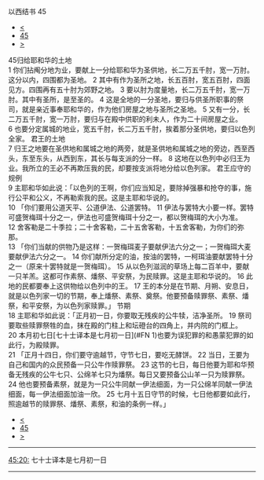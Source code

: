﻿





 以西结书 45




* [<](bible/EZK44.md)
* [45](bible/EZK.md)
* [>](bible/EZK46.md)



 
45归给耶和华的土地  
1 你们拈阄分地为业，要献上一分给耶和华为圣供地，长二万五千肘，宽一万肘。这分以内，四围都为圣地。 
2 其中有作为圣所之地，长五百肘，宽五百肘，四面见方。四围再有五十肘为郊野之地。 
3 要以肘为度量地，长二万五千肘，宽一万肘。其中有圣所，是至圣的。 
4 这是全地的一分圣地，要归与供圣所职事的祭司，就是亲近事奉耶和华的，作为他们房屋之地与圣所之圣地。 
5 又有一分，长二万五千肘，宽一万肘，要归与在殿中供职的利未人，作为二十间房屋之业。  
6 也要分定属城的地业，宽五千肘，长二万五千肘，挨着那分圣供地，要归以色列全家。 君王的土地  
7 归王之地要在圣供地和属城之地的两旁，就是圣供地和属城之地的旁边，西至西头，东至东头，从西到东，其长与每支派的分一样。 
8 这地在以色列中必归王为业。我所立的王必不再欺压我的民，却要按支派将地分给以色列家。 君王应守的规例  
9 主耶和华如此说：「以色列的王啊，你们应当知足，要除掉强暴和抢夺的事，施行公平和公义，不再勒索我的民。这是主耶和华说的。  
10 「你们要用公道天平、公道伊法、公道罢特。 
11 伊法与罢特大小要一样。罢特可盛贺梅珥十分之一，伊法也可盛贺梅珥十分之一，都以贺梅珥的大小为准。 
12 舍客勒是二十季拉；二十舍客勒，二十五舍客勒，十五舍客勒，为你们的弥那。  
13 「你们当献的供物乃是这样：一贺梅珥麦子要献伊法六分之一；一贺梅珥大麦要献伊法六分之一。 
14 你们献所分定的油，按油的罢特，一柯珥油要献罢特十分之一（原来十罢特就是一贺梅珥）。 
15 从以色列滋润的草场上每二百羊中，要献一只羊羔。这都可作素祭、燔祭、平安祭，为民赎罪。这是主耶和华说的。 
16 此地的民都要奉上这供物给以色列中的王。 
17 王的本分是在节期、月朔、安息日，就是以色列家一切的节期，奉上燔祭、素祭、奠祭。他要预备赎罪祭、素祭、燔祭，和平安祭，为以色列家赎罪。」 节期  
18 主耶和华如此说：「正月初一日，你要取无残疾的公牛犊，洁净圣所。 
19 祭司要取些赎罪祭牲的血，抹在殿的门柱上和坛磴台的四角上，并内院的门框上。 
20 本月初七日[七十士译本是七月初一日](#FN
1)也要为误犯罪的和愚蒙犯罪的如此行，为殿赎罪。  
21 「正月十四日，你们要守逾越节，守节七日，要吃无酵饼。 
22 当日，王要为自己和国内的众民预备一只公牛作赎罪祭。 
23 这节的七日，每日他要为耶和华预备无残疾的公牛七只、公绵羊七只为燔祭。每日又要预备公山羊一只为赎罪祭。 
24 他也要预备素祭，就是为一只公牛同献一伊法细面，为一只公绵羊同献一伊法细面，每一伊法细面加油一欣。 
25 七月十五日守节的时候，七日他都要如此行，照逾越节的赎罪祭、燔祭、素祭，和油的条例一样。」 
* [<](bible/EZK44.md)
* [45](bible/EZK.md)
* [>](bible/EZK46.md)





---


[45:20:](#V20)
七十士译本是七月初一日




---









